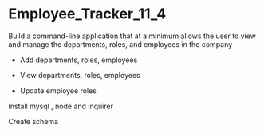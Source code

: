# Employee_Tracker_11_4

Build a command-line application that at a minimum allows the user to view and manage the departments, roles, and employees in the company

  * Add departments, roles, employees

  * View departments, roles, employees

  * Update employee roles

  Install mysql , node and inquirer

  Create schema